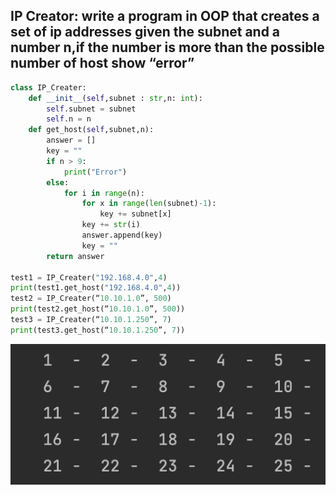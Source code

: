 
## IP Creator: write a program in OOP that creates a set of ip addresses given the subnet and a number n,if the number is more than the possible number of host show “error” 
```.py
class IP_Creater:
    def __init__(self,subnet : str,n: int):
        self.subnet = subnet
        self.n = n
    def get_host(self,subnet,n):
        answer = []
        key = ""
        if n > 9:
            print("Error")
        else:
            for i in range(n):
                for x in range(len(subnet)-1):
                    key += subnet[x]
                key += str(i)
                answer.append(key)
                key = ""
        return answer

test1 = IP_Creater("192.168.4.0",4)
print(test1.get_host("192.168.4.0",4))
test2 = IP_Creater(“10.10.1.0”, 500)
print(test2.get_host(“10.10.1.0”, 500))
test3 = IP_Creater(“10.10.1.250”, 7)
print(test3.get_host(“10.10.1.250”, 7))
```
![](quiz59_pic.png)
